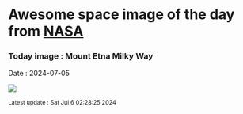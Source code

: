 
# Awesome space image of the day from [NASA](https://api.nasa.gov/)

### Today image : Mount Etna Milky Way
Date : 2024-07-05

![](https://apod.nasa.gov/apod/image/2407/GianniTumino_Etna&MW_14mm_JPG_LOGO__1024pix.jpg)

<small>Latest update : Sat Jul  6 02:28:25 2024</small>
        